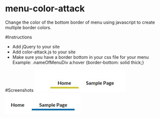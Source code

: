 # menu-color-attack
Change the color of the bottom border of menu using javascript to create multiple border colors. 

#Instructions
- Add jQuery to your site <script src="https://ajax.googleapis.com/ajax/libs/jquery/1.12.0/jquery.min.js"></script>
- Add color-attack.js to your site
- Make sure you have a border bottom in your css file for your menu Example: .nameOfMenuDiv a:hover {border-bottom: solid thick;}

#Screenshots
![menu color attach screenshot 1](https://github.com/SarahDunlap/menu-color-attack/blob/master/image1.JPG)
![menu color attach screenshot 2](https://github.com/SarahDunlap/menu-color-attack/blob/master/image2.JPG)

